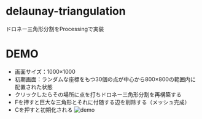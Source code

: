 # delaunay-triangulation
ドロネー三角形分割をProcessingで実装

# DEMO
* 画面サイズ：1000×1000
* 初期画面：ランダムな座標をもつ30個の点が中心から800×800の範囲内に配置された状態
* クリックしたらその場所に点を打ちドロネー三角形分割を再構築する
* Fを押すと巨大な三角形とそれに付随する辺を削除する（メッシュ完成）
* Cを押すと初期化される
![demo]()
